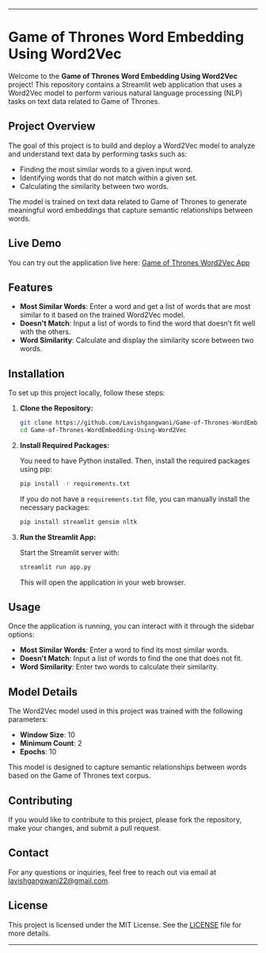 ---

# Game of Thrones Word Embedding Using Word2Vec

Welcome to the **Game of Thrones Word Embedding Using Word2Vec** project! This repository contains a Streamlit web application that uses a Word2Vec model to perform various natural language processing (NLP) tasks on text data related to Game of Thrones. 

## Project Overview

The goal of this project is to build and deploy a Word2Vec model to analyze and understand text data by performing tasks such as:
- Finding the most similar words to a given input word.
- Identifying words that do not match within a given set.
- Calculating the similarity between two words.

The model is trained on text data related to Game of Thrones to generate meaningful word embeddings that capture semantic relationships between words.

## Live Demo

You can try out the application live here: [Game of Thrones Word2Vec App](https://game-of-thrones-word2vec-lavishgw22.streamlit.app/)

## Features

- **Most Similar Words**: Enter a word and get a list of words that are most similar to it based on the trained Word2Vec model.
- **Doesn't Match**: Input a list of words to find the word that doesn’t fit well with the others.
- **Word Similarity**: Calculate and display the similarity score between two words.

## Installation

To set up this project locally, follow these steps:

1. **Clone the Repository:**

   ```bash
   git clone https://github.com/Lavishgangwani/Game-of-Thrones-WordEmbedding-Using-Word2Vec.git
   cd Game-of-Thrones-WordEmbedding-Using-Word2Vec
   ```

2. **Install Required Packages:**

   You need to have Python installed. Then, install the required packages using pip:

   ```bash
   pip install -r requirements.txt
   ```

   If you do not have a `requirements.txt` file, you can manually install the necessary packages:

   ```bash
   pip install streamlit gensim nltk
   ```

3. **Run the Streamlit App:**

   Start the Streamlit server with:

   ```bash
   streamlit run app.py
   ```

   This will open the application in your web browser.

## Usage

Once the application is running, you can interact with it through the sidebar options:

- **Most Similar Words**: Enter a word to find its most similar words.
- **Doesn't Match**: Input a list of words to find the one that does not fit.
- **Word Similarity**: Enter two words to calculate their similarity.

## Model Details

The Word2Vec model used in this project was trained with the following parameters:
- **Window Size**: 10
- **Minimum Count**: 2
- **Epochs**: 10

This model is designed to capture semantic relationships between words based on the Game of Thrones text corpus.

## Contributing

If you would like to contribute to this project, please fork the repository, make your changes, and submit a pull request.

## Contact

For any questions or inquiries, feel free to reach out via email at [lavishgangwani22@gmail.com](mailto:lavishgangwani22@gmail.com).

## License

This project is licensed under the MIT License. See the [LICENSE](LICENSE) file for more details.

---
